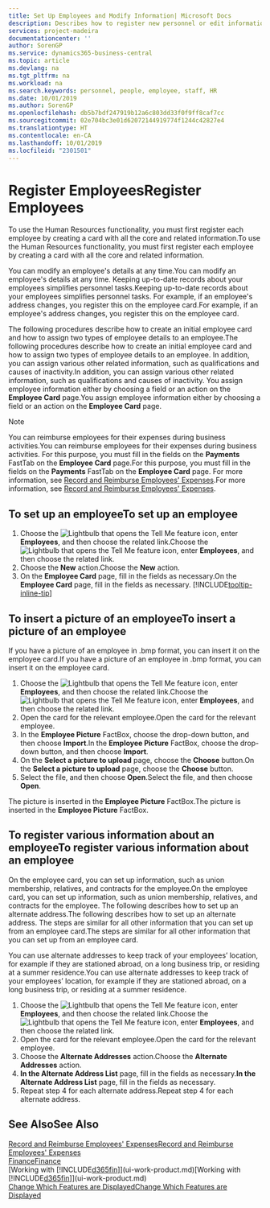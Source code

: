 ```yaml
---
title: Set Up Employees and Modify Information| Microsoft Docs
description: Describes how to register new personnel or edit information for existing staff.
services: project-madeira
documentationcenter: ''
author: SorenGP
ms.service: dynamics365-business-central
ms.topic: article
ms.devlang: na
ms.tgt_pltfrm: na
ms.workload: na
ms.search.keywords: personnel, people, employee, staff, HR
ms.date: 10/01/2019
ms.author: SorenGP
ms.openlocfilehash: db5b7bdf247919b12a6c803dd33f0f9ff8caf7cc
ms.sourcegitcommit: 02e704bc3e01d62072144919774f1244c42827e4
ms.translationtype: HT
ms.contentlocale: en-CA
ms.lasthandoff: 10/01/2019
ms.locfileid: "2301501"
---
```

# <a name="register-employees"></a><span data-ttu-id="df689-103">Register Employees</span><span class="sxs-lookup"><span data-stu-id="df689-103">Register Employees</span></span>
<span data-ttu-id="df689-104">To use the Human Resources functionality, you must first register each employee by creating a card with all the core and related information.</span><span class="sxs-lookup"><span data-stu-id="df689-104">To use the Human Resources functionality, you must first register each employee by creating a card with all the core and related information.</span></span>

<span data-ttu-id="df689-105">You can modify an employee's details at any time.</span><span class="sxs-lookup"><span data-stu-id="df689-105">You can modify an employee's details at any time.</span></span> <span data-ttu-id="df689-106">Keeping up-to-date records about your employees simplifies personnel tasks.</span><span class="sxs-lookup"><span data-stu-id="df689-106">Keeping up-to-date records about your employees simplifies personnel tasks.</span></span> <span data-ttu-id="df689-107">For example, if an employee's address changes, you register this on the employee card.</span><span class="sxs-lookup"><span data-stu-id="df689-107">For example, if an employee's address changes, you register this on the employee card.</span></span>

<span data-ttu-id="df689-108">The following procedures describe how to create an initial employee card and how to assign two types of employee details to an employee.</span><span class="sxs-lookup"><span data-stu-id="df689-108">The following procedures describe how to create an initial employee card and how to assign two types of employee details to an employee.</span></span> <span data-ttu-id="df689-109">In addition, you can assign various other related information, such as qualifications and causes of inactivity.</span><span class="sxs-lookup"><span data-stu-id="df689-109">In addition, you can assign various other related information, such as qualifications and causes of inactivity.</span></span> <span data-ttu-id="df689-110">You assign employee information either by choosing a field or an action on the **Employee Card** page.</span><span class="sxs-lookup"><span data-stu-id="df689-110">You assign employee information either by choosing a field or an action on the **Employee Card** page.</span></span>

> [!NOTE]  
> <span data-ttu-id="df689-111">You can reimburse employees for their expenses during business activities.</span><span class="sxs-lookup"><span data-stu-id="df689-111">You can reimburse employees for their expenses during business activities.</span></span> <span data-ttu-id="df689-112">For this purpose, you must fill in the fields on the **Payments** FastTab on the **Employee Card** page.</span><span class="sxs-lookup"><span data-stu-id="df689-112">For this purpose, you must fill in the fields on the **Payments** FastTab on the **Employee Card** page.</span></span> <span data-ttu-id="df689-113">For more information, see [Record and Reimburse Employees' Expenses](finance-how-record-reimburse-employee-expenses.md).</span><span class="sxs-lookup"><span data-stu-id="df689-113">For more information, see [Record and Reimburse Employees' Expenses](finance-how-record-reimburse-employee-expenses.md).</span></span>

## <a name="to-set-up-an-employee"></a><span data-ttu-id="df689-114">To set up an employee</span><span class="sxs-lookup"><span data-stu-id="df689-114">To set up an employee</span></span>
1. <span data-ttu-id="df689-115">Choose the ![Lightbulb that opens the Tell Me feature](media/ui-search/search_small.png "Tell me what you want to do") icon, enter **Employees**, and then choose the related link.</span><span class="sxs-lookup"><span data-stu-id="df689-115">Choose the ![Lightbulb that opens the Tell Me feature](media/ui-search/search_small.png "Tell me what you want to do") icon, enter **Employees**, and then choose the related link.</span></span>
2. <span data-ttu-id="df689-116">Choose the **New** action.</span><span class="sxs-lookup"><span data-stu-id="df689-116">Choose the **New** action.</span></span>
3. <span data-ttu-id="df689-117">On the **Employee Card** page, fill in the fields as necessary.</span><span class="sxs-lookup"><span data-stu-id="df689-117">On the **Employee Card** page, fill in the fields as necessary.</span></span> [!INCLUDE[tooltip-inline-tip](includes/tooltip-inline-tip_md.md)]

## <a name="to-insert-a-picture-of-an-employee"></a><span data-ttu-id="df689-118">To insert a picture of an employee</span><span class="sxs-lookup"><span data-stu-id="df689-118">To insert a picture of an employee</span></span>
<span data-ttu-id="df689-119">If you have a picture of an employee in .bmp format, you can insert it on the employee card.</span><span class="sxs-lookup"><span data-stu-id="df689-119">If you have a picture of an employee in .bmp format, you can insert it on the employee card.</span></span>

1. <span data-ttu-id="df689-120">Choose the ![Lightbulb that opens the Tell Me feature](media/ui-search/search_small.png "Tell me what you want to do") icon, enter **Employees**, and then choose the related link.</span><span class="sxs-lookup"><span data-stu-id="df689-120">Choose the ![Lightbulb that opens the Tell Me feature](media/ui-search/search_small.png "Tell me what you want to do") icon, enter **Employees**, and then choose the related link.</span></span>
2. <span data-ttu-id="df689-121">Open the card for the relevant employee.</span><span class="sxs-lookup"><span data-stu-id="df689-121">Open the card for the relevant employee.</span></span>
3. <span data-ttu-id="df689-122">In the **Employee Picture** FactBox, choose the drop-down button, and then choose **Import**.</span><span class="sxs-lookup"><span data-stu-id="df689-122">In the **Employee Picture** FactBox, choose the drop-down button, and then choose **Import**.</span></span>
4. <span data-ttu-id="df689-123">On the **Select a picture to upload** page, choose the **Choose** button.</span><span class="sxs-lookup"><span data-stu-id="df689-123">On the **Select a picture to upload** page, choose the **Choose** button.</span></span>
5. <span data-ttu-id="df689-124">Select the file, and then choose **Open**.</span><span class="sxs-lookup"><span data-stu-id="df689-124">Select the file, and then choose **Open**.</span></span>

<span data-ttu-id="df689-125">The picture is inserted in the **Employee Picture** FactBox.</span><span class="sxs-lookup"><span data-stu-id="df689-125">The picture is inserted in the **Employee Picture** FactBox.</span></span>

## <a name="to-register-various-information-about-an-employee"></a><span data-ttu-id="df689-126">To register various information about an employee</span><span class="sxs-lookup"><span data-stu-id="df689-126">To register various information about an employee</span></span>
<span data-ttu-id="df689-127">On the employee card, you can set up information, such as union membership, relatives, and contracts for the employee.</span><span class="sxs-lookup"><span data-stu-id="df689-127">On the employee card, you can set up information, such as union membership, relatives, and contracts for the employee.</span></span> <span data-ttu-id="df689-128">The following describes how to set up an alternate address.</span><span class="sxs-lookup"><span data-stu-id="df689-128">The following describes how to set up an alternate address.</span></span> <span data-ttu-id="df689-129">The steps are similar for all other information that you can set up from an employee card.</span><span class="sxs-lookup"><span data-stu-id="df689-129">The steps are similar for all other information that you can set up from an employee card.</span></span>

<span data-ttu-id="df689-130">You can use alternate addresses to keep track of your employees’ location, for example if they are stationed abroad, on a long business trip, or residing at a summer residence.</span><span class="sxs-lookup"><span data-stu-id="df689-130">You can use alternate addresses to keep track of your employees’ location, for example if they are stationed abroad, on a long business trip, or residing at a summer residence.</span></span>

1. <span data-ttu-id="df689-131">Choose the ![Lightbulb that opens the Tell Me feature](media/ui-search/search_small.png "Tell me what you want to do") icon, enter **Employees**, and then choose the related link.</span><span class="sxs-lookup"><span data-stu-id="df689-131">Choose the ![Lightbulb that opens the Tell Me feature](media/ui-search/search_small.png "Tell me what you want to do") icon, enter **Employees**, and then choose the related link.</span></span>
2. <span data-ttu-id="df689-132">Open the card for the relevant employee.</span><span class="sxs-lookup"><span data-stu-id="df689-132">Open the card for the relevant employee.</span></span>
3. <span data-ttu-id="df689-133">Choose the **Alternate Addresses** action.</span><span class="sxs-lookup"><span data-stu-id="df689-133">Choose the **Alternate Addresses** action.</span></span>
4. <span data-ttu-id="df689-134">**In the Alternate Address List** page, fill in the fields as necessary.</span><span class="sxs-lookup"><span data-stu-id="df689-134">**In the Alternate Address List** page, fill in the fields as necessary.</span></span>
5. <span data-ttu-id="df689-135">Repeat step 4 for each alternate address.</span><span class="sxs-lookup"><span data-stu-id="df689-135">Repeat step 4 for each alternate address.</span></span>

## <a name="see-also"></a><span data-ttu-id="df689-136">See Also</span><span class="sxs-lookup"><span data-stu-id="df689-136">See Also</span></span>
[<span data-ttu-id="df689-137">Record and Reimburse Employees' Expenses</span><span class="sxs-lookup"><span data-stu-id="df689-137">Record and Reimburse Employees' Expenses</span></span>](finance-how-record-reimburse-employee-expenses.md)  
[<span data-ttu-id="df689-138">Finance</span><span class="sxs-lookup"><span data-stu-id="df689-138">Finance</span></span>](finance.md)  
<span data-ttu-id="df689-139">[Working with [!INCLUDE[d365fin](includes/d365fin_md.md)]](ui-work-product.md)</span><span class="sxs-lookup"><span data-stu-id="df689-139">[Working with [!INCLUDE[d365fin](includes/d365fin_md.md)]](ui-work-product.md)</span></span>  
[<span data-ttu-id="df689-140">Change Which Features are Displayed</span><span class="sxs-lookup"><span data-stu-id="df689-140">Change Which Features are Displayed</span></span>](ui-experiences.md)
